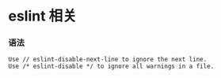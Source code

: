 # eslint 相关

### 语法
```
Use // eslint-disable-next-line to ignore the next line. 
Use /* eslint-disable */ to ignore all warnings in a file.  
```
